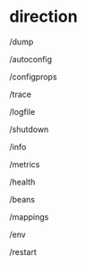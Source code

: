 # direction


/dump

/autoconfig 

/configprops 

/trace 

/logfile 

/shutdown 

/info 

/metrics 

/health 

/beans 

/mappings 

/env 

/restart 
